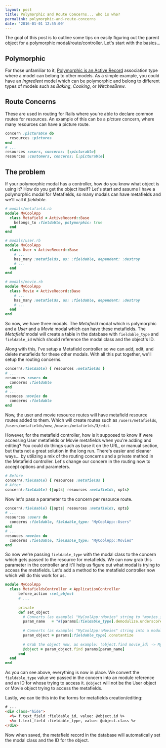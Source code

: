 ```yaml
---
layout: post
title: Polymorphic and Route Concerns... who is who?
permalink: polymorphic-and-route-concerns
date: '2016-01-01 12:55:00'
---
```


The goal of this post is to outline some tips on easily figuring out the parent object for a polymorphic modal/route/controller. Let's start with the basics...

## Polymorphic

For those unfamiliar to it, [Polymorphic is an Active Record](http://guides.rubyonrails.org/association_basics.html#polymorphic-associations) association type where a model can belong to other models. As a simple example, you could have an *Ingredient* model which can be polymorphic and belong to different types of models such as *Baking*, *Cooking*, or *WitchesBrew*.

## Route Concerns

These are used in routing for Rails where you're able to declare common routes for resources. An example of this can be a *picture* concern, where many resources can have a picture route.

```ruby
concern :picturable do
  resources :pictures
end
# ...
resources :users, concerns: [:picturable]
resources :customers, concerns: [:picturable]
```

## The problem

If your polymorphic modal has a controller, how do you know what object is using it? How do you get the object itself? Let's start and assume I have a polymorphic modal for Metafields, so many modals can have metafields and we'll call it *fieldable*.

```ruby
# modals/metafield.rb
module MyCoolApp
  class Metafield < ActiveRecord::Base
    belongs_to :fieldable, polymorphic: true
  end
end
```

```ruby
# modals/user.rb
module MyCoolApp
  class User < ActiveRecord::Base
    # ...
    has_many :metafields, as: :fieldable, dependent: :destroy
    # ...
  end
end
```

```ruby
# modals/movie.rb
module MyCoolApp
  class Movie < ActiveRecord::Base
    # ...
    has_many :metafields, as: :fieldable, dependent: :destroy
    # ...
  end
end
```

So now, we have three modals. The *Metafield* modal which is polymorphic and a *User* and a *Movie* modal which can have these metafields. The *Metafield* modal will create a table in the database with `fieldable_type` and `fieldable_id` which should reference the modal class and the object's ID.

Along with this, I've setup a Metafield controller so we can add, edit, and delete metafields for these other modals. With all this put together, we'll setup the routing concerns.

```ruby
concern(:fieldable) { resources :metafields }
# ...
resources :users do
  concerns :fieldable
end
# ...
resouces :movies do
  concerns :fieldable
end
```

Now, the user and movie resource routes will have metafield resource routes added to them. Which will create routes such as `/users/metafields`, `/users/metafields/new`, `/movies/metafields/3/edit`.

However, for the metafield controller, how is it supposed to know if were accessing User metafields or Movie metafields when you're adding and editing? You could do things such as base it on the URL, or manual section, but thats not a great solution in the long run. There's easier and cleaner ways... by utilizing a mix of the routing concerns and a private method in the Metafield controller. Let's change our concern in the routing now to accept options and parameters.

```ruby
# Before
concern(:fieldable) { resources :metafields }
# After
concern(:fieldable) {|opts| resources :metafields, opts}
```

Now let's pass a parameter to the concern per resource route.

```ruby
concern(:fieldable) {|opts| resources :metafields, opts}
# ...
resources :users do
  concerns :fieldable, fieldable_type: "MyCoolApp::Users"
end
# ...
resouces :movies do
  concerns :fieldable, fieldable_type: "MyCoolApp::Movies"
end
```

So now we're passing `fieldable_type` with the modal class to the concern which gets passed to the resource for metafields. We can now grab this parameter in the controller and it'll help us figure out what modal is trying to access the metafields. Let's add a method to the metafield controller now which will do this work for us.

```ruby
module MyCoolApp
  class MetafieldsController < ApplicationController
      before_action :set_object
      # ...
      
      private
      def set_object
        # Converts (as example) "MyCoolApp::Movies" string to "movies_id"
        param_name   = "#{params[:fieldable_type].demodulize.underscore}_id"
        
        # Converts (as example) "MyCoolApp::Movies" string into a module reference
        param_object = params[:fieldable_type].constantize
        
        # Grab the object now, as example: (object.find movie_id) -> MyCoolApp::Movies.find 3
        @object = param_object.find params[param_name]
      end
  end
end
```

As you can see above, everything is now in place. We convert the `fieldable_type` value we passed in the concern into an module reference and an ID for whose trying to access it. `@object` will not be the User object or Movie object trying to access the metafields.

Lastly, we can tie this into the forms for metafields creation/editing:

```html
# ...
<div class="hide">
  <%= f.text_field :fieldable_id, value: @object.id %>
  <%= f.text_field :fieldable_type, value: @object.class %>
</div>
```

Now when saved, the metafield record in the database will automatically set the modal class and the ID for the object.
